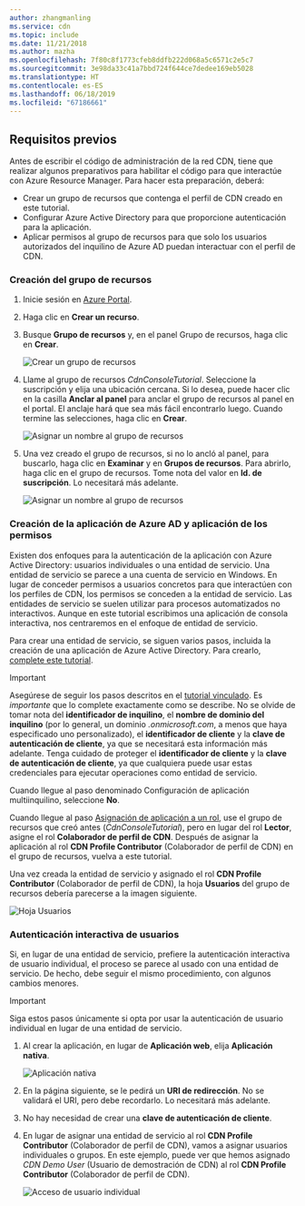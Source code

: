 ```yaml
---
author: zhangmanling
ms.service: cdn
ms.topic: include
ms.date: 11/21/2018
ms.author: mazha
ms.openlocfilehash: 7f80c8f1773cfeb8ddfb222d068a5c6571c2e5c7
ms.sourcegitcommit: 3e98da33c41a7bbd724f644ce7dedee169eb5028
ms.translationtype: HT
ms.contentlocale: es-ES
ms.lasthandoff: 06/18/2019
ms.locfileid: "67186661"
---
```

## <a name="prerequisites"></a>Requisitos previos
Antes de escribir el código de administración de la red CDN, tiene que realizar algunos preparativos para habilitar el código para que interactúe con Azure Resource Manager. Para hacer esta preparación, deberá:

* Crear un grupo de recursos que contenga el perfil de CDN creado en este tutorial.
* Configurar Azure Active Directory para que proporcione autenticación para la aplicación.
* Aplicar permisos al grupo de recursos para que solo los usuarios autorizados del inquilino de Azure AD puedan interactuar con el perfil de CDN.

### <a name="creating-the-resource-group"></a>Creación del grupo de recursos
1. Inicie sesión en [Azure Portal](https://portal.azure.com).
2. Haga clic en **Crear un recurso**.
3. Busque **Grupo de recursos** y, en el panel Grupo de recursos, haga clic en **Crear**.

    ![Crear un grupo de recursos](./media/cdn-app-dev-prep/cdn-new-rg-1-include.png)
3. Llame al grupo de recursos *CdnConsoleTutorial*.  Seleccione la suscripción y elija una ubicación cercana.  Si lo desea, puede hacer clic en la casilla **Anclar al panel** para anclar el grupo de recursos al panel en el portal.  El anclaje hará que sea más fácil encontrarlo luego.  Cuando termine las selecciones, haga clic en **Crear**.

    ![Asignar un nombre al grupo de recursos](./media/cdn-app-dev-prep/cdn-new-rg-2-include.png)
4. Una vez creado el grupo de recursos, si no lo ancló al panel, para buscarlo, haga clic en **Examinar** y en **Grupos de recursos**.  Para abrirlo, haga clic en el grupo de recursos.  Tome nota del valor en **Id. de suscripción**. Lo necesitará más adelante.

    ![Asignar un nombre al grupo de recursos](./media/cdn-app-dev-prep/cdn-subscription-id-include.png)

### <a name="creating-the-azure-ad-application-and-applying-permissions"></a>Creación de la aplicación de Azure AD y aplicación de los permisos
Existen dos enfoques para la autenticación de la aplicación con Azure Active Directory: usuarios individuales o una entidad de servicio. Una entidad de servicio se parece a una cuenta de servicio en Windows.  En lugar de conceder permisos a usuarios concretos para que interactúen con los perfiles de CDN, los permisos se conceden a la entidad de servicio.  Las entidades de servicio se suelen utilizar para procesos automatizados no interactivos.  Aunque en este tutorial escribimos una aplicación de consola interactiva, nos centraremos en el enfoque de entidad de servicio.

Para crear una entidad de servicio, se siguen varios pasos, incluida la creación de una aplicación de Azure Active Directory.  Para crearlo, [complete este tutorial](../articles/active-directory/develop/howto-create-service-principal-portal.md).

> [!IMPORTANT]
> Asegúrese de seguir los pasos descritos en el [tutorial vinculado](../articles/active-directory/develop/howto-create-service-principal-portal.md).  Es *importante* que lo complete exactamente como se describe.  No se olvide de tomar nota del **identificador de inquilino**, el **nombre de dominio del inquilino** (por lo general, un dominio *.onmicrosoft.com*, a menos que haya especificado uno personalizado), el **identificador de cliente** y la **clave de autenticación de cliente**, ya que se necesitará esta información más adelante.  Tenga cuidado de proteger el **identificador de cliente** y la **clave de autenticación de cliente**, ya que cualquiera puede usar estas credenciales para ejecutar operaciones como entidad de servicio.
>
> Cuando llegue al paso denominado Configuración de aplicación multiinquilino, seleccione **No**.
>
> Cuando llegue al paso [Asignación de aplicación a un rol](../articles/active-directory/develop/howto-create-service-principal-portal.md#assign-the-application-to-a-role), use el grupo de recursos que creó antes (*CdnConsoleTutorial*), pero en lugar del rol **Lector**, asigne el rol **Colaborador de perfil de CDN**.  Después de asignar la aplicación al rol **CDN Profile Contributor** (Colaborador de perfil de CDN) en el grupo de recursos, vuelva a este tutorial. 
>
>

Una vez creada la entidad de servicio y asignado el rol **CDN Profile Contributor** (Colaborador de perfil de CDN), la hoja **Usuarios** del grupo de recursos debería parecerse a la imagen siguiente.

![Hoja Usuarios](./media/cdn-app-dev-prep/cdn-service-principal-include.png)

### <a name="interactive-user-authentication"></a>Autenticación interactiva de usuarios
Si, en lugar de una entidad de servicio, prefiere la autenticación interactiva de usuario individual, el proceso se parece al usado con una entidad de servicio.  De hecho, debe seguir el mismo procedimiento, con algunos cambios menores.

> [!IMPORTANT]
> Siga estos pasos únicamente si opta por usar la autenticación de usuario individual en lugar de una entidad de servicio.
>
>

1. Al crear la aplicación, en lugar de **Aplicación web**, elija **Aplicación nativa**.

    ![Aplicación nativa](./media/cdn-app-dev-prep/cdn-native-application-include.png)
2. En la página siguiente, se le pedirá un **URI de redirección**.  No se validará el URI, pero debe recordarlo. Lo necesitará más adelante.
3. No hay necesidad de crear una **clave de autenticación de cliente**.
4. En lugar de asignar una entidad de servicio al rol **CDN Profile Contributor** (Colaborador de perfil de CDN), vamos a asignar usuarios individuales o grupos.  En este ejemplo, puede ver que hemos asignado *CDN Demo User* (Usuario de demostración de CDN) al rol **CDN Profile Contributor** (Colaborador de perfil de CDN).  

    ![Acceso de usuario individual](./media/cdn-app-dev-prep/cdn-aad-user-include.png)
